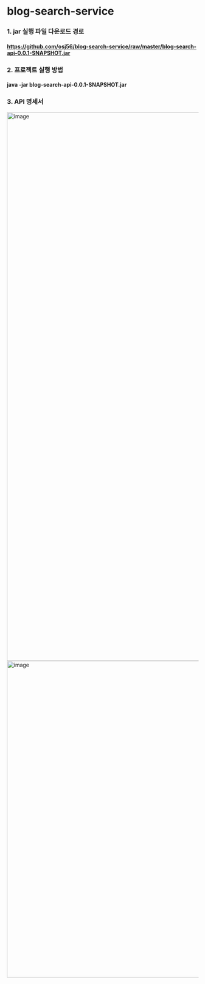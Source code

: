 # blog-search-service

### 1. jar 실행 파일 다운로드 경로
#### https://github.com/osj56/blog-search-service/raw/master/blog-search-api-0.0.1-SNAPSHOT.jar

### 2. 프로젝트 실행 방법 
#### java -jar blog-search-api-0.0.1-SNAPSHOT.jar

### 3. API 명세서
<img width="1438" alt="image" src="https://user-images.githubusercontent.com/29247638/226666216-3f9bdff4-d68f-413e-a75c-143c3fdd5889.png">



<img width="830" alt="image" src="https://user-images.githubusercontent.com/29247638/226665705-5418a024-f973-4fce-a8b9-1c2b6704facd.png">

